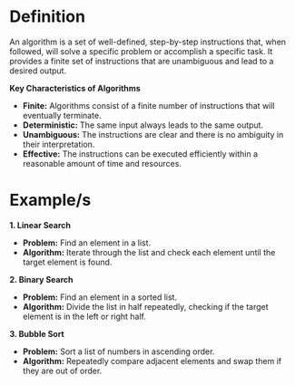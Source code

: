 # Definition

An algorithm is a set of well-defined, step-by-step instructions that, when followed, will solve a specific problem or accomplish a specific task. It provides a finite set of instructions that are unambiguous and lead to a desired output.

**Key Characteristics of Algorithms**

- **Finite:** Algorithms consist of a finite number of instructions that will eventually terminate.
- **Deterministic:** The same input always leads to the same output.
- **Unambiguous:** The instructions are clear and there is no ambiguity in their interpretation.
- **Effective:** The instructions can be executed efficiently within a reasonable amount of time and resources.

# Example/s

**1. Linear Search**

- **Problem:** Find an element in a list.
- **Algorithm:** Iterate through the list and check each element until the target element is found.

**2. Binary Search**

- **Problem:** Find an element in a sorted list.
- **Algorithm:** Divide the list in half repeatedly, checking if the target element is in the left or right half.

**3. Bubble Sort**

- **Problem:** Sort a list of numbers in ascending order.
- **Algorithm:** Repeatedly compare adjacent elements and swap them if they are out of order.